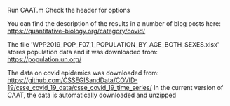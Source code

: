 Run CAAT.m
Check the header for options

You can find the description of the results in a number of blog posts here:
https://quantitative-biology.org/category/covid/

The file 'WPP2019_POP_F07_1_POPULATION_BY_AGE_BOTH_SEXES.xlsx'
stores population data and it was downloaded from:
https://population.un.org/

The data on covid epidemics was downloaded from:
https://github.com/CSSEGISandData/COVID-19/csse_covid_19_data/csse_covid_19_time_series/
In the current version of CAAT, the data is automatically downloaded and unzipped


